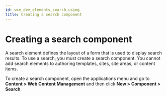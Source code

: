 ```yaml
---
id: wcm_dev_elements_search_using
title: Creating a search component
---
```


# Creating a search component

A search element defines the layout of a form that is used to display search results. To use a search, you must create a search component. You cannot add search elements to authoring templates, sites, site areas, or content items.

To create a search component, open the applications menu and go to **Content > Web Content Management** and then click **New > Component > Search**.


